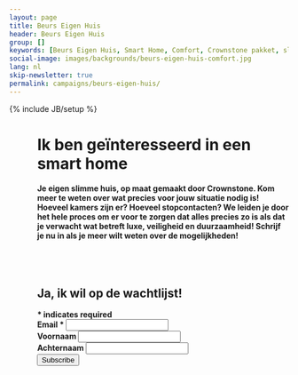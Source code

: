 ```yaml
---
layout: page
title: Beurs Eigen Huis
header: Beurs Eigen Huis
group: []
keywords: [Beurs Eigen Huis, Smart Home, Comfort, Crownstone pakket, slim huis, domotica]
social-image: images/backgrounds/beurs-eigen-huis-comfort.jpg
lang: nl
skip-newsletter: true
permalink: campaigns/beurs-eigen-huis/
---
```

{% include JB/setup %}

<div class="container-fluid container-launch" style="background-image: url(/images/backgrounds/beurs-eigen-huis-comfort.jpg);">
<div class="row">
<div class="col-xs-12 col-md-6" markdown="1" style="padding-left: 10%; font-weight: bold">

# Ik ben geïnteresseerd in een smart home

Je eigen slimme huis, op maat gemaakt door Crownstone. Kom meer te weten over wat precies voor jouw situatie nodig is! Hoeveel kamers zijn er? 
Hoeveel stopcontacten? We leiden je door het hele proces om er voor te zorgen dat alles precies zo is als dat je 
verwacht wat betreft luxe, veiligheid en duurzaamheid! Schrijf je nu in als je meer wilt weten over de mogelijkheden!

<div id="mc_embed_signup" class="newsletter" style="padding:40px 0px 400px 0px">
<form action="https://rocks.us10.list-manage.com/subscribe/post?u=d03baf337210e326a61dc14d5&amp;id=29d18543b3" method="post" id="mc-embedded-subscribe-form" name="mc-embedded-subscribe-form" class="validate" target="_blank" novalidate>
    <div id="mc_embed_signup_scroll">
	<h2>Ja, ik wil op de wachtlijst!</h2>
<div class="indicates-required"><span class="asterisk">*</span> indicates required</div>
<div class="mc-field-group">
	<label for="mce-EMAIL">Email <span class="asterisk">*</span>
</label>
	<input type="email" value="" name="EMAIL" class="required email" id="mce-EMAIL">
</div>
<div class="mc-field-group">
	<label for="mce-FNAME">Voornaam </label>
	<input type="text" value="" name="FNAME" class="" id="mce-FNAME">
</div>
<div class="mc-field-group">
	<label for="mce-LNAME">Achternaam </label>
	<input type="text" value="" name="LNAME" class="" id="mce-LNAME">
</div>
<!-- https://us10.campaign-archive.com/home?u=d03baf337210e326a61dc14d5&amp;id=2f6334dba1 -->
	<div id="mce-responses" class="clear">
		<div class="response" id="mce-error-response" style="display:none"></div>
		<div class="response" id="mce-success-response" style="display:none"></div>
	</div>    <!-- real people should not fill this in and expect good things - do not remove this or risk form bot signups-->
    <div style="position: absolute; left: -5000px;" aria-hidden="true"><input type="text" name="b_d03baf337210e326a61dc14d5_a23d3e9ded" tabindex="-1" value=""></div>
    <div class="clear"><input type="submit" value="Subscribe" name="subscribe" id="mc-embedded-subscribe" class="button"></div>
    </div>
</form>
</div>
<script type='text/javascript' src='//s3.amazonaws.com/downloads.mailchimp.com/js/mc-validate.js'></script><script type='text/javascript'>(function($) {window.fnames = new Array(); window.ftypes = new Array();fnames[0]='EMAIL';ftypes[0]='email';fnames[1]='FNAME';ftypes[1]='text';fnames[2]='LNAME';ftypes[2]='text';}(jQuery));var $mcj = jQuery.noConflict(true);</script>
<!--End mc_embed_signup-->

</div><!-- col-xs-12 -->
</div><!-- row -->
</div><!-- container -->
